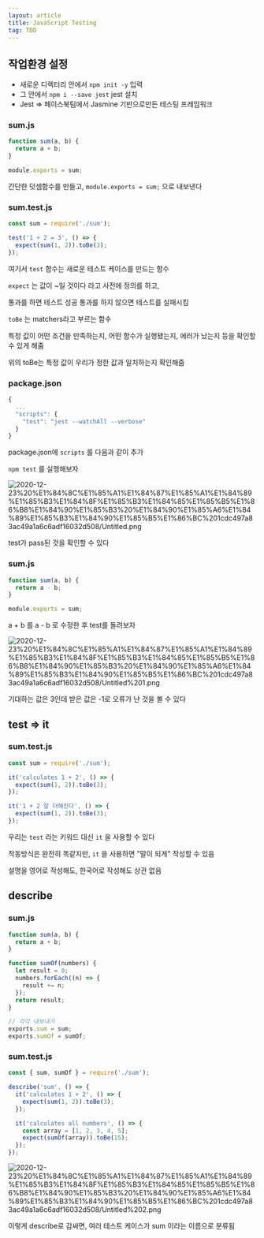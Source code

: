 ```yaml
---
layout: article
title: JavaScript Testing
tag: TDD
---
```


## 작업환경 설정

- 새로운 디렉터리 안에서 `npm init -y` 입력
- 그 안에서 `npm i --save jest` jest 설치
- Jest ⇒ 페이스북팀에서 Jasmine 기반으로만든 테스팅 프레임워크

### sum.js

```jsx
function sum(a, b) {
  return a + b;
}

module.exports = sum;
```

간단한 덧셈함수를 만들고, `module.exports = sum;` 으로 내보낸다

### sum.test.js

```jsx
const sum = require('./sum');

test('1 + 2 = 3', () => {
  expect(sum(1, 2)).toBe(3);
});
```

여기서 `test` 함수는 새로운 테스트 케이스를 만드는 함수

`expect` 는 값이 ~일 것이다 라고 사전에 정의를 하고,

통과를 하면 테스트 성공 통과를 하지 않으면 테스트를 실패시킴

`toBe` 는 matchers라고 부르는 함수

특정 값이 어떤 조건을 만족하는지, 어떤 함수가 실행됐는지, 에러가 났는지 등을 확인할 수 있게 해줌

위의 toBe는 특정 값이 우리가 정한 값과 일치하는지 확인해줌

### package.json

```jsx
{
  ...
  "scripts": {
    "test": "jest --watchAll --verbose"
  }
}
```

package.json에 `scripts` 를 다음과 같이 추가

`npm test` 를 실행해보자

![2020-12-23%20%E1%84%8C%E1%85%A1%E1%84%87%E1%85%A1%E1%84%89%E1%85%B3%E1%84%8F%E1%85%B3%E1%84%85%E1%85%B5%E1%86%B8%E1%84%90%E1%85%B3%20%E1%84%90%E1%85%A6%E1%84%89%E1%85%B3%E1%84%90%E1%85%B5%E1%86%BC%201cdc497a83ac49a1a6c6adf16032d508/Untitled.png](2020-12-23%20%E1%84%8C%E1%85%A1%E1%84%87%E1%85%A1%E1%84%89%E1%85%B3%E1%84%8F%E1%85%B3%E1%84%85%E1%85%B5%E1%86%B8%E1%84%90%E1%85%B3%20%E1%84%90%E1%85%A6%E1%84%89%E1%85%B3%E1%84%90%E1%85%B5%E1%86%BC%201cdc497a83ac49a1a6c6adf16032d508/Untitled.png)

test가 pass된 것을 확인할 수 있다

### sum.js

```jsx
function sum(a, b) {
  return a - b;
}

module.exports = sum;
```

a + b 를 a - b 로 수정한 후 test를 돌려보자

![2020-12-23%20%E1%84%8C%E1%85%A1%E1%84%87%E1%85%A1%E1%84%89%E1%85%B3%E1%84%8F%E1%85%B3%E1%84%85%E1%85%B5%E1%86%B8%E1%84%90%E1%85%B3%20%E1%84%90%E1%85%A6%E1%84%89%E1%85%B3%E1%84%90%E1%85%B5%E1%86%BC%201cdc497a83ac49a1a6c6adf16032d508/Untitled%201.png](2020-12-23%20%E1%84%8C%E1%85%A1%E1%84%87%E1%85%A1%E1%84%89%E1%85%B3%E1%84%8F%E1%85%B3%E1%84%85%E1%85%B5%E1%86%B8%E1%84%90%E1%85%B3%20%E1%84%90%E1%85%A6%E1%84%89%E1%85%B3%E1%84%90%E1%85%B5%E1%86%BC%201cdc497a83ac49a1a6c6adf16032d508/Untitled%201.png)

기대하는 값은 3인데 받은 값은 -1로 오류가 난 것을 볼 수 있다

## test ⇒ it

### sum.test.js

```jsx
const sum = require('./sum');

it('calculates 1 + 2', () => {
  expect(sum(1, 2)).toBe(3);
});

it('1 + 2 잘 더해진다', () => {
  expect(sum(1, 2)).toBe(3);
});
```

우리는 `test` 라는 키워드 대신 `it` 을 사용할 수 있다

작동방식은 완전히 똑같지만, `it` 을 사용하면 "말이 되게" 작성할 수 있음

설명을 영어로 작성해도, 한국어로 작성해도 상관 없음

## describe

### sum.js

```jsx
function sum(a, b) {
  return a + b;
}

function sumOf(numbers) {
  let result = 0;
  numbers.forEach((n) => {
    result += n;
  });
  return result;
}

// 각각 내보내기
exports.sum = sum;
exports.sumOf = sumOf;
```

### sum.test.js

```jsx
const { sum, sumOf } = require('./sum');

describe('sum', () => {
  it('calculates 1 + 2', () => {
    expect(sum(1, 2)).toBe(3);
  });

  it('calculates all numbers', () => {
    const array = [1, 2, 3, 4, 5];
    expect(sumOf(array)).toBe(15);
  });
});
```

![2020-12-23%20%E1%84%8C%E1%85%A1%E1%84%87%E1%85%A1%E1%84%89%E1%85%B3%E1%84%8F%E1%85%B3%E1%84%85%E1%85%B5%E1%86%B8%E1%84%90%E1%85%B3%20%E1%84%90%E1%85%A6%E1%84%89%E1%85%B3%E1%84%90%E1%85%B5%E1%86%BC%201cdc497a83ac49a1a6c6adf16032d508/Untitled%202.png](2020-12-23%20%E1%84%8C%E1%85%A1%E1%84%87%E1%85%A1%E1%84%89%E1%85%B3%E1%84%8F%E1%85%B3%E1%84%85%E1%85%B5%E1%86%B8%E1%84%90%E1%85%B3%20%E1%84%90%E1%85%A6%E1%84%89%E1%85%B3%E1%84%90%E1%85%B5%E1%86%BC%201cdc497a83ac49a1a6c6adf16032d508/Untitled%202.png)

이렇게 describe로 감싸면, 여러 테스트 케이스가 sum 이라는 이름으로 분류됨
